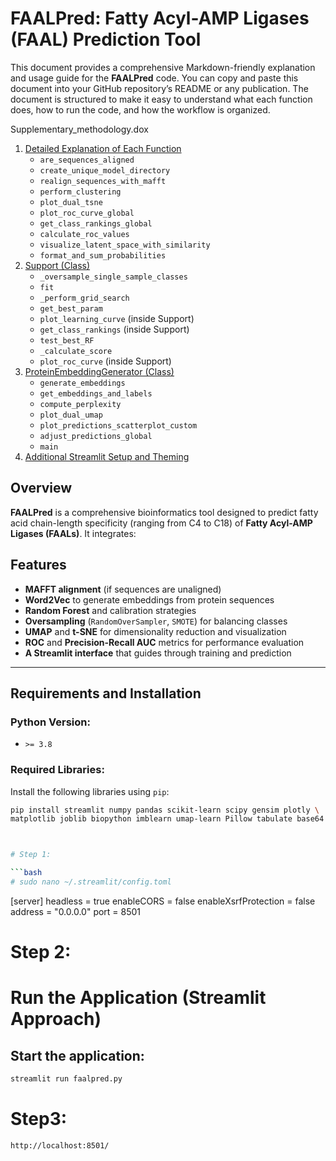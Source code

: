 # FAALPred: Fatty Acyl-AMP Ligases (FAAL) Prediction Tool

This document provides a comprehensive Markdown-friendly explanation and usage guide for the **FAALPred** code. You can copy and paste this document into your GitHub repository’s README or any publication. The document is structured to make it easy to understand what each function does, how to run the code, and how the workflow is organized.

Supplementary_methodology.dox

1. [Detailed Explanation of Each Function](#ExplanationofEachFunction)
   - `are_sequences_aligned`
   - `create_unique_model_directory`
   - `realign_sequences_with_mafft`
   - `perform_clustering`
   - `plot_dual_tsne`
   - `plot_roc_curve_global`
   - `get_class_rankings_global`
   - `calculate_roc_values`
   - `visualize_latent_space_with_similarity`
   - `format_and_sum_probabilities`
2. [Support (Class)](#support-class)
   - `_oversample_single_sample_classes`
   - `fit`
   - `_perform_grid_search`
   - `get_best_param`
   - `plot_learning_curve` (inside Support)
   - `get_class_rankings` (inside Support)
   - `test_best_RF`
   - `_calculate_score`
   - `plot_roc_curve` (inside Support)
3. [ProteinEmbeddingGenerator (Class)](#proteinembeddinggenerator-class)
   - `generate_embeddings`
   - `get_embeddings_and_labels`
   - `compute_perplexity`
   - `plot_dual_umap`
   - `plot_predictions_scatterplot_custom`
   - `adjust_predictions_global`
   - `main`
4. [Additional Streamlit Setup and Theming](#AdditionalStreamlitSetupandTheming)

## Overview
**FAALPred** is a comprehensive bioinformatics tool designed to predict fatty acid chain-length specificity (ranging from C4 to C18) of **Fatty Acyl-AMP Ligases (FAALs)**. It integrates:


## Features
- **MAFFT alignment** (if sequences are unaligned)
- **Word2Vec** to generate embeddings from protein sequences
- **Random Forest** and calibration strategies
- **Oversampling** (`RandomOverSampler`, `SMOTE`) for balancing classes
- **UMAP** and **t-SNE** for dimensionality reduction and visualization
- **ROC** and **Precision-Recall AUC** metrics for performance evaluation
- **A Streamlit interface** that guides through training and prediction

---

## Requirements and Installation

### Python Version:
- `>= 3.8`

### Required Libraries:
Install the following libraries using `pip`:

```bash
pip install streamlit numpy pandas scikit-learn scipy gensim plotly \
matplotlib joblib biopython imblearn umap-learn Pillow tabulate base64



# Step 1: 

```bash
# sudo nano ~/.streamlit/config.toml
```
[server]
headless = true
enableCORS = false
enableXsrfProtection = false
address = "0.0.0.0"
port = 8501

# Step 2:

# Run the Application (Streamlit Approach)

## Start the application:
```bash
streamlit run faalpred.py
```

# Step3:
```bash
http://localhost:8501/
  ```





